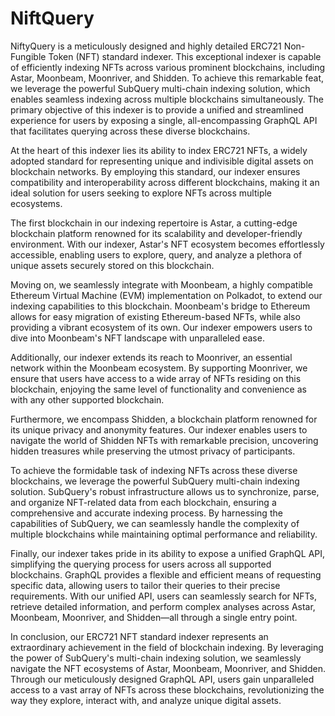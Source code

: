 # NiftQuery

NiftyQuery is a meticulously designed and highly detailed ERC721 Non-Fungible Token (NFT) standard indexer. This exceptional indexer is capable of efficiently indexing NFTs across various prominent blockchains, including Astar, Moonbeam, Moonriver, and Shidden. To achieve this remarkable feat, we leverage the powerful SubQuery multi-chain indexing solution, which enables seamless indexing across multiple blockchains simultaneously. The primary objective of this indexer is to provide a unified and streamlined experience for users by exposing a single, all-encompassing GraphQL API that facilitates querying across these diverse blockchains.

At the heart of this indexer lies its ability to index ERC721 NFTs, a widely adopted standard for representing unique and indivisible digital assets on blockchain networks. By employing this standard, our indexer ensures compatibility and interoperability across different blockchains, making it an ideal solution for users seeking to explore NFTs across multiple ecosystems.

The first blockchain in our indexing repertoire is Astar, a cutting-edge blockchain platform renowned for its scalability and developer-friendly environment. With our indexer, Astar's NFT ecosystem becomes effortlessly accessible, enabling users to explore, query, and analyze a plethora of unique assets securely stored on this blockchain.

Moving on, we seamlessly integrate with Moonbeam, a highly compatible Ethereum Virtual Machine (EVM) implementation on Polkadot, to extend our indexing capabilities to this blockchain. Moonbeam's bridge to Ethereum allows for easy migration of existing Ethereum-based NFTs, while also providing a vibrant ecosystem of its own. Our indexer empowers users to dive into Moonbeam's NFT landscape with unparalleled ease.

Additionally, our indexer extends its reach to Moonriver, an essential network within the Moonbeam ecosystem. By supporting Moonriver, we ensure that users have access to a wide array of NFTs residing on this blockchain, enjoying the same level of functionality and convenience as with any other supported blockchain.

Furthermore, we encompass Shidden, a blockchain platform renowned for its unique privacy and anonymity features. Our indexer enables users to navigate the world of Shidden NFTs with remarkable precision, uncovering hidden treasures while preserving the utmost privacy of participants.

To achieve the formidable task of indexing NFTs across these diverse blockchains, we leverage the powerful SubQuery multi-chain indexing solution. SubQuery's robust infrastructure allows us to synchronize, parse, and organize NFT-related data from each blockchain, ensuring a comprehensive and accurate indexing process. By harnessing the capabilities of SubQuery, we can seamlessly handle the complexity of multiple blockchains while maintaining optimal performance and reliability.

Finally, our indexer takes pride in its ability to expose a unified GraphQL API, simplifying the querying process for users across all supported blockchains. GraphQL provides a flexible and efficient means of requesting specific data, allowing users to tailor their queries to their precise requirements. With our unified API, users can seamlessly search for NFTs, retrieve detailed information, and perform complex analyses across Astar, Moonbeam, Moonriver, and Shidden—all through a single entry point.

In conclusion, our ERC721 NFT standard indexer represents an extraordinary achievement in the field of blockchain indexing. By leveraging the power of SubQuery's multi-chain indexing solution, we seamlessly navigate the NFT ecosystems of Astar, Moonbeam, Moonriver, and Shidden. Through our meticulously designed GraphQL API, users gain unparalleled access to a vast array of NFTs across these blockchains, revolutionizing the way they explore, interact with, and analyze unique digital assets.
